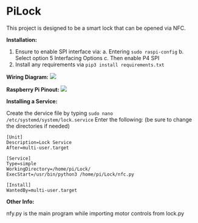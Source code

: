 # PiLock

This project is designed to be a smart lock that can be opened via NFC.

**Installation:**
1.	Ensure to enable SPI interface via:
a.	Entering `sudo raspi-config`
b.	Select option 5 Interfacing Options
c.	Then enable P4 SPI
2.	Install any requirements via `pip3 install requirements.txt`

**Wiring Diagram:**
![]( https://i.imgur.com/529UkLd.png)

**Raspberry Pi Pinout:**
![](https://i.imgur.com/CmKckYw.png)

**Installing a Service:**

Create the dervice file by typing `sudo nano /etc/systemd/system/lock.service`
Enter the following: (be sure to change the directories if needed)
```
[Unit]
Description=Lock Service
After=multi-user.target

[Service]
Type=simple
WorkingDirectory=/home/pi/Lock/
ExecStart=/usr/bin/python3 /home/pi/Lock/nfc.py

[Install]
WantedBy=multi-user.target
```
**Other Info:**

nfy.py is the main program while importing motor controls from lock.py
